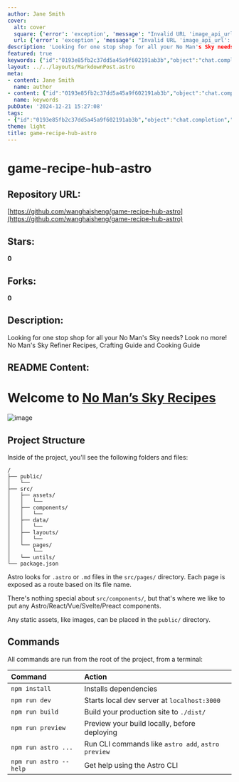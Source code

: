 ```yaml
---
author: Jane Smith
cover:
  alt: cover
  square: {'error': 'exception', 'message': "Invalid URL 'image_api_url': No scheme supplied. Perhaps you meant https://image_api_url?"}
  url: {'error': 'exception', 'message': "Invalid URL 'image_api_url': No scheme supplied. Perhaps you meant https://image_api_url?"}
description: 'Looking for one stop shop for all your No Man's Sky needs? Look no more! No Man's Sky Refiner Recipes, Crafting Guide and Cooking Guide'
featured: true
keywords: {"id":"0193e85fb2c37dd5a45a9f602191ab3b","object":"chat.completion","created":1734770406,"model":"Qwen/Qwen2.5-7B-Instruct","choices":[{"index":0,"message":{"role":"assistant","content":"### Keywords:\n- No Man's Sky\n- Refiner Recipes\n- Crafting Guide\n- Cooking Guide\n- Astro\n- Game-recipe-hub\n- Project Structure\n- npm\n- Component\n- Static Assets\n- Public Directory\n- Pages Directory\n- Build Commands\n\n### Tags:\n- No Man's Sky Recipes\n- Game Development\n- Astro Framework\n- Recipe Collection\n- Coding Guide\n- Development Tools\n- Project Setup\n- Build Process"},"finish_reason":"stop"}],"usage":{"prompt_tokens":502,"completion_tokens":95,"total_tokens":597},"system_fingerprint":""}
layout: ../../layouts/MarkdownPost.astro
meta:
- content: Jane Smith
  name: author
- content: {"id":"0193e85fb2c37dd5a45a9f602191ab3b","object":"chat.completion","created":1734770406,"model":"Qwen/Qwen2.5-7B-Instruct","choices":[{"index":0,"message":{"role":"assistant","content":"### Keywords:\n- No Man's Sky\n- Refiner Recipes\n- Crafting Guide\n- Cooking Guide\n- Astro\n- Game-recipe-hub\n- Project Structure\n- npm\n- Component\n- Static Assets\n- Public Directory\n- Pages Directory\n- Build Commands\n\n### Tags:\n- No Man's Sky Recipes\n- Game Development\n- Astro Framework\n- Recipe Collection\n- Coding Guide\n- Development Tools\n- Project Setup\n- Build Process"},"finish_reason":"stop"}],"usage":{"prompt_tokens":502,"completion_tokens":95,"total_tokens":597},"system_fingerprint":""}
  name: keywords
pubDate: '2024-12-21 15:27:08'
tags:
- {"id":"0193e85fb2c37dd5a45a9f602191ab3b","object":"chat.completion","created":1734770406,"model":"Qwen/Qwen2.5-7B-Instruct","choices":[{"index":0,"message":{"role":"assistant","content":"### Keywords:\n- No Man's Sky\n- Refiner Recipes\n- Crafting Guide\n- Cooking Guide\n- Astro\n- Game-recipe-hub\n- Project Structure\n- npm\n- Component\n- Static Assets\n- Public Directory\n- Pages Directory\n- Build Commands\n\n### Tags:\n- No Man's Sky Recipes\n- Game Development\n- Astro Framework\n- Recipe Collection\n- Coding Guide\n- Development Tools\n- Project Setup\n- Build Process"},"finish_reason":"stop"}],"usage":{"prompt_tokens":502,"completion_tokens":95,"total_tokens":597},"system_fingerprint":""}
theme: light
title: game-recipe-hub-astro
---
```


# game-recipe-hub-astro

## Repository URL: 
[https://github.com/wanghaisheng/game-recipe-hub-astro](https://github.com/wanghaisheng/game-recipe-hub-astro)

## Stars: 
**0**

## Forks: 
**0**

## Description: 
Looking for one stop shop for all your No Man's Sky needs? Look no more! No Man's Sky Refiner Recipes, Crafting Guide and Cooking Guide

## README Content: 
# Welcome to [No Man’s Sky Recipes](https://nomansskyrecipes.com/)

![image](https://user-images.githubusercontent.com/5970177/219064525-4f4709b1-a768-40c7-95dd-41a5d123e925.png)

## Project Structure

Inside of the project, you'll see the following folders and files:

```
/
├── public/
│   └── 
├── src/
│   ├── assets/
│   │   └── 
│   ├── components/
│   │   └── 
│   ├── data/
│   │   └── 
│   ├── layouts/
│   │   └── 
│   └── pages/
│       └── 
│   └── untils/
└── package.json
```

Astro looks for `.astro` or `.md` files in the `src/pages/` directory. Each page is exposed as a route based on its file name.

There's nothing special about `src/components/`, but that's where we like to put any Astro/React/Vue/Svelte/Preact components.

Any static assets, like images, can be placed in the `public/` directory.

## Commands

All commands are run from the root of the project, from a terminal:

| Command                | Action                                             |
| :--------------------- | :------------------------------------------------- |
| `npm install`          | Installs dependencies                              |
| `npm run dev`          | Starts local dev server at `localhost:3000`        |
| `npm run build`        | Build your production site to `./dist/`            |
| `npm run preview`      | Preview your build locally, before deploying       |
| `npm run astro ...`    | Run CLI commands like `astro add`, `astro preview` |
| `npm run astro --help` | Get help using the Astro CLI                       |


